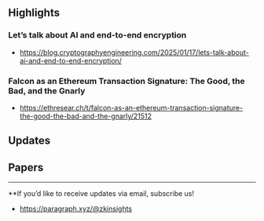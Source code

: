 ## Highlights
### Let’s talk about AI and end-to-end encryption
- <https://blog.cryptographyengineering.com/2025/01/17/lets-talk-about-ai-and-end-to-end-encryption/>
### Falcon as an Ethereum Transaction Signature: The Good, the Bad, and the Gnarly
- <https://ethresear.ch/t/falcon-as-an-ethereum-transaction-signature-the-good-the-bad-and-the-gnarly/21512>
## Updates

## Papers

---
**If you’d like to receive updates via email, subscribe us!

- <https://paragraph.xyz/@zkinsights>
